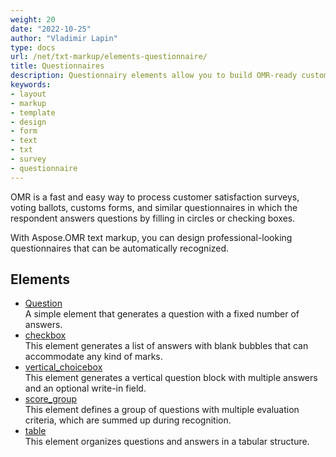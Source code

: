 ```yaml
---
weight: 20
date: "2022-10-25"
author: "Vladimir Lapin"
type: docs
url: /net/txt-markup/elements-questionnaire/
title: Questionnaires
description: Questionnairy elements allow you to build OMR-ready customer satisfaction surveys, voting ballots, customs forms, and similar forms.
keywords:
- layout
- markup
- template
- design
- form
- text
- txt
- survey
- questionnaire
---
```


OMR is a fast and easy way to process customer satisfaction surveys, voting ballots, customs forms, and similar questionnaires in which the respondent answers questions by filling in circles or checking boxes.

With Aspose.OMR text markup, you can design professional-looking questionnaires that can be automatically recognized.

## Elements

- [Question](/omr/net/txt-markup/question/)  
  A simple element that generates a question with a fixed number of answers.
- [checkbox](/omr/net/txt-markup/checkbox/)  
  This element generates a list of answers with blank bubbles that can accommodate any kind of marks.
- [vertical_choicebox](/omr/net/txt-markup/vertical_choicebox/)  
  This element generates a vertical question block with multiple answers and an optional write-in field.
- [score_group](/omr/net/txt-markup/score_group/)  
  This element defines a group of questions with multiple evaluation criteria, which are summed up during recognition.
- [table](/omr/net/txt-markup/table/)  
  This element organizes questions and answers in a tabular structure.
